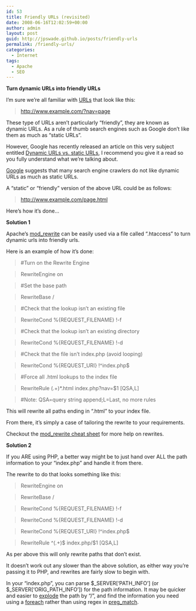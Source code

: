 ```yaml
---
id: 53
title: Friendly URLs (revisited)
date: 2008-06-16T12:02:59+00:00
author: admin
layout: post
guid: http://jpswade.github.io/posts/friendly-urls
permalink: /friendly-urls/
categories:
  - Internet
tags:
  - Apache
  - SEO
---
```

<p class="lead">
  <strong>Turn dynamic URLs into friendly URLs</strong>
</p>

I&#8217;m sure we&#8217;re all familiar with [URLs](http://en.wikipedia.org/wiki/URL) that look like this:

> http://www.example.com/?nav=page

These type of URLs aren&#8217;t particularly &#8220;friendly&#8221;, they are known as dynamic URLs. As a rule of thumb search engines such as Google don&#8217;t like them as much as &#8220;static URLs&#8221;.

However, Google has recently released an article on this very subject entitled [Dynamic URLs vs. static URLs](http://googlewebmastercentral.blogspot.com/2008/09/dynamic-urls-vs-static-urls.html), I recommend you give it a read so you fully understand what we&#8217;re talking about.

[<!--more-->Google](http://www.google.co.uk/intl/en/webmasters/guidelines.html) suggests that many search engine crawlers do not like dynamic URLs as much as static URLs.

A &#8220;static&#8221; or &#8220;friendly&#8221; version of the above URL could be as follows:

> http://www.example.com/page.html

Here&#8217;s how it&#8217;s done&#8230;

**Solution 1**

Apache&#8217;s [mod_rewrite](http://httpd.apache.org/docs/1.3/mod/mod_rewrite.html) can be easily used via a file called &#8220;.htaccess&#8221; to turn dynamic urls into friendly urls.

Here is an example of how it&#8217;s done:

> #Turn on the Rewrite Engine
  
> RewriteEngine on
  
> #Set the base path
  
> RewriteBase /
  
> #Check that the lookup isn&#8217;t an existing file
  
> RewriteCond %{REQUEST_FILENAME} !-f
  
> #Check that the lookup isn&#8217;t an existing directory
  
> RewriteCond %{REQUEST_FILENAME} !-d
  
> #Check that the file isn&#8217;t index.php (avoid looping)
  
> RewriteCond %{REQUEST_URI} !^index\.php$
  
> #Force all .html lookups to the index file
  
> RewriteRule (.+)*\.html index.php?nav=$1 [QSA,L]
  
> #Note: QSA=query string append;L=Last, no more rules

This will rewrite all paths ending in &#8220;.html&#8221; to your index file.

From there, it&#8217;s simply a case of tailoring the rewrite to your requirements.

Checkout the [mod_rewrite cheat sheet](http://www.ilovejackdaniels.com/mod_rewrite_cheat_sheet.png) for more help on rewrites.

**Solution 2**

If you ARE using PHP, a better way might be to just hand over ALL the path information to your &#8220;index.php&#8221; and handle it from there.

The rewrite to do that looks something like this:

> RewriteEngine on
  
> RewriteBase /
  
> RewriteCond %{REQUEST_FILENAME} !-f
  
> RewriteCond %{REQUEST_FILENAME} !-d
  
> RewriteCond %{REQUEST_URI} !^index\.php$
  
> RewriteRule ^(.+)$ index.php/$1 [QSA,L]

As per above this will only rewrite paths that don&#8217;t exist.

It doesn&#8217;t work out any slower than the above solution, as either way you&#8217;re passing it to PHP, and rewrites are fairly slow to begin with.

In your &#8220;index.php&#8221;, you can parse $\_SERVER\[&#8216;PATH\_INFO&#8217;\] (or $\_SERVER[&#8216;ORIG\_PATH_INFO&#8217;]) for the path information. It may be quicker and easier to [explode](http://www.php.net/explode) the path by &#8220;/&#8221;, and find the information you need using a [foreach](http://www.php.net/foreach) rather than using regex in [preg_match](http://www.php.net/preg_match).